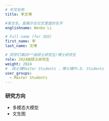 ```yaml
---
# 中文名称
title: 李文博

#英文名，是展示在论文里面的名字
englishname: Wenbo Li

# Full name (for SEO)
first_name: 李
last_name: 文博

# 同学们填20**级硕士研究生/博士研究生
role: 2024级硕士研究生
weight: 2024
#  硕士填Master Students ，博士填Ph.D. Students
user_groups:
  - Master Students
---
```

### 研究方向
* 多模态大模型
* 文生图
